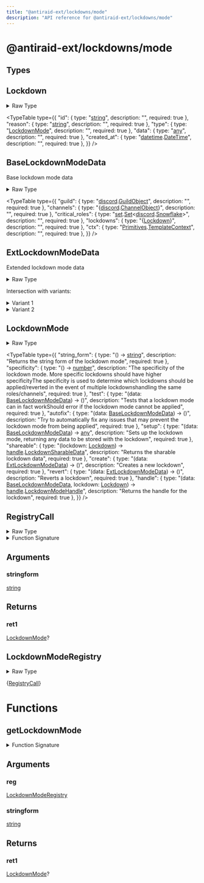 ```yaml
---
title: "@antiraid-ext/lockdowns/mode"
description: "API reference for @antiraid-ext/lockdowns/mode"
---
```


<div id="@antiraid-ext/lockdowns/mode"></div>

# @antiraid-ext/lockdowns/mode

<div id="Types"></div>

## Types

<div id="Lockdown"></div>

## Lockdown

<details>
<summary>Raw Type</summary>

```luau
type Lockdown = {
	id: string,

	reason: string,

	type: LockdownMode,

	data: any,

	-- Data specific to the lockdown mode
	created_at: datetime.DateTime
}
```

</details>

<TypeTable
	type={{
		"id": {
			type: "[string](#string)",
			description: "",
			required: true
		},
		"reason": {
			type: "[string](#string)",
			description: "",
			required: true
		},
		"type": {
			type: "[LockdownMode](#LockdownMode)",
			description: "",
			required: true
		},
		"data": {
			type: "[any](#any)",
			description: "",
			required: true
		},
		"created_at": {
			type: "[datetime](#module.datetime).[DateTime](#DateTime)",
			description: "",
			required: true
		},
	}}
/>
<div id="BaseLockdownModeData"></div>

## BaseLockdownModeData

Base lockdown mode data

<details>
<summary>Raw Type</summary>

```luau
--- Base lockdown mode data
type BaseLockdownModeData = {
	guild: discord.GuildObject,

	channels: {discord.ChannelObject},

	critical_roles: set.Set<discord.Snowflake>,

	lockdowns: {Lockdown},

	ctx: Primitives.TemplateContext
}
```

</details>

<TypeTable
	type={{
		"guild": {
			type: "[discord](#module.discord).[GuildObject](#GuildObject)",
			description: "",
			required: true
		},
		"channels": {
			type: "\{[discord](#module.discord).[ChannelObject](#ChannelObject)\}",
			description: "",
			required: true
		},
		"critical_roles": {
			type: "[set](#module.set).[Set](#Set)&lt;[discord](#module.discord).[Snowflake](#Snowflake)&gt;",
			description: "",
			required: true
		},
		"lockdowns": {
			type: "\{[Lockdown](#Lockdown)\}",
			description: "",
			required: true
		},
		"ctx": {
			type: "[Primitives](#module.Primitives).[TemplateContext](#TemplateContext)",
			description: "",
			required: true
		},
	}}
/>
<div id="ExtLockdownModeData"></div>

## ExtLockdownModeData

Extended lockdown mode data

<details>
<summary>Raw Type</summary>

```luau
--- Extended lockdown mode data
type ExtLockdownModeData = BaseLockdownModeData & {
	all_handles: handle.LockdownModeHandles,

	lockdown: Lockdown
}
```

</details>

Intersection with variants:

<details>
<summary>Variant 1</summary>

[BaseLockdownModeData](#BaseLockdownModeData)

</details>

<details>
<summary>Variant 2</summary>

<TypeTable
	type={{
		"all_handles": {
			type: "[handle](#module.handle).[LockdownModeHandles](#LockdownModeHandles)",
			description: "",
			required: true
		},
		"lockdown": {
			type: "[Lockdown](#Lockdown)",
			description: "",
			required: true
		},
	}}
/>
</details>

<div id="LockdownMode"></div>

## LockdownMode

<details>
<summary>Raw Type</summary>

```luau
type LockdownMode = {
	--- Returns the string form of the lockdown mode
	string_form: () -> string,

	--- The specificity of the lockdown mode. More specific lockdowns should have higher specificity
	---
	--- The specificity is used to determine which lockdowns should be applied/reverted in the event of multiple lockdowns
	--- handling the same roles/channels
	specificity: () -> number,

	--- Tests that a lockdown mode can in fact work
	---
	--- Should error if the lockdown mode cannot be applied
	test: (data: BaseLockdownModeData) -> (),

	--- Try to automatically fix any issues that may prevent the lockdown mode from being applied
	autofix: (data: BaseLockdownModeData) -> (),

	--- Sets up the lockdown mode, returning any data to be stored with the lockdown
	setup: (data: BaseLockdownModeData) -> any,

	--- Returns the sharable lockdown data
	shareable: (lockdown: Lockdown) -> handle.LockdownSharableData,

	--- Creates a new lockdown
	create: (data: ExtLockdownModeData) -> (),

	--- Reverts a lockdown
	revert: (data: ExtLockdownModeData) -> (),

	--- Returns the handle for the lockdown
	handle: (data: BaseLockdownModeData, lockdown: Lockdown) -> handle.LockdownModeHandle
}
```

</details>

<TypeTable
	type={{
		"string_form": {
			type: "() -> [string](#string)",
			description: "Returns the string form of the lockdown mode",
			required: true
		},
		"specificity": {
			type: "() -> [number](#number)",
			description: "The specificity of the lockdown mode. More specific lockdowns should have higher specificityThe specificity is used to determine which lockdowns should be applied/reverted in the event of multiple lockdownshandling the same roles/channels",
			required: true
		},
		"test": {
			type: "(data: [BaseLockdownModeData](#BaseLockdownModeData)) -> ()",
			description: "Tests that a lockdown mode can in fact workShould error if the lockdown mode cannot be applied",
			required: true
		},
		"autofix": {
			type: "(data: [BaseLockdownModeData](#BaseLockdownModeData)) -> ()",
			description: "Try to automatically fix any issues that may prevent the lockdown mode from being applied",
			required: true
		},
		"setup": {
			type: "(data: [BaseLockdownModeData](#BaseLockdownModeData)) -> [any](#any)",
			description: "Sets up the lockdown mode, returning any data to be stored with the lockdown",
			required: true
		},
		"shareable": {
			type: "(lockdown: [Lockdown](#Lockdown)) -> [handle](#module.handle).[LockdownSharableData](#LockdownSharableData)",
			description: "Returns the sharable lockdown data",
			required: true
		},
		"create": {
			type: "(data: [ExtLockdownModeData](#ExtLockdownModeData)) -> ()",
			description: "Creates a new lockdown",
			required: true
		},
		"revert": {
			type: "(data: [ExtLockdownModeData](#ExtLockdownModeData)) -> ()",
			description: "Reverts a lockdown",
			required: true
		},
		"handle": {
			type: "(data: [BaseLockdownModeData](#BaseLockdownModeData), lockdown: [Lockdown](#Lockdown)) -> [handle](#module.handle).[LockdownModeHandle](#LockdownModeHandle)",
			description: "Returns the handle for the lockdown",
			required: true
		},
	}}
/>
<div id="RegistryCall"></div>

## RegistryCall

<details>
<summary>Raw Type</summary>

```luau
type RegistryCall = (stringform: string) -> LockdownMode?
```

</details>

<details>
<summary>Function Signature</summary>

```luau
(stringform: string) -> LockdownMode?
```

</details>

<div id="Arguments"></div>

## Arguments

<div id="stringform"></div>

### stringform

[string](#string)

<div id="Returns"></div>

## Returns

<div id="ret1"></div>

### ret1

[LockdownMode](#LockdownMode)?<div id="LockdownModeRegistry"></div>

## LockdownModeRegistry

<details>
<summary>Raw Type</summary>

```luau
type LockdownModeRegistry = {RegistryCall}
```

</details>

\{[RegistryCall](#RegistryCall)\}

<div id="Functions"></div>

# Functions

<div id="getLockdownMode"></div>

## getLockdownMode

<details>
<summary>Function Signature</summary>

```luau
function getLockdownMode(reg: LockdownModeRegistry, stringform: string) -> LockdownMode? end
```

</details>

<div id="Arguments"></div>

## Arguments

<div id="reg"></div>

### reg

[LockdownModeRegistry](#LockdownModeRegistry)

<div id="stringform"></div>

### stringform

[string](#string)

<div id="Returns"></div>

## Returns

<div id="ret1"></div>

### ret1

[LockdownMode](#LockdownMode)?